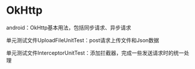 # OkHttp
android：OkHttp基本用法，包括同步请求、异步请求

单元测试文件UploadFileUnitTest：post请求上传文件和Json数据

单元测试文件InterceptorUnitTest：添加拦截器，完成一些发送请求时的统一处理
